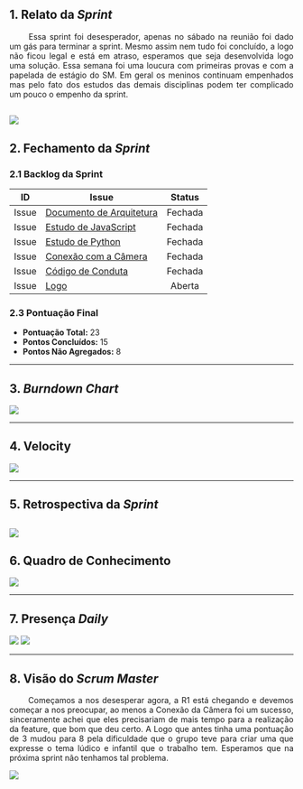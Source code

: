## 1. Relato da _Sprint_

<p align="justify">&emsp;&emsp; Essa sprint foi desesperador, apenas no sábado na reunião foi dado um gás para terminar a sprint. Mesmo assim nem tudo foi concluído, a logo não ficou legal e está em atraso, esperamos que seja desenvolvida logo uma solução. Essa semana foi uma loucura com primeiras provas e com a papelada de estágio do SM. Em geral os meninos continuam empenhados mas pelo fato dos estudos das demais disciplinas podem ter complicado um pouco o empenho da sprint.
</p>

![](https://media.giphy.com/media/FcTdv3xQKhCIE/giphy.gif)
------------

## 2. Fechamento da _Sprint_

### 2.1 Backlog da Sprint

| ID | Issue | Status |
|:--:| ------- | :----: |
| Issue | [Documento de Arquitetura](https://github.com/fga-eps-mds/2019.2-arbc/issues/5) | Fechada |
| Issue | [Estudo de JavaScript](https://github.com/fga-eps-mds/2019.2-arbc/issues/14) | Fechada |
| Issue | [Estudo de Python](https://github.com/fga-eps-mds/2019.2-arbc/issues/24)| Fechada |
| Issue | [Conexão com a Câmera](https://github.com/fga-eps-mds/2019.2-arbc/issues/21) | Fechada |
| Issue | [Código de Conduta](https://github.com/fga-eps-mds/2019.2-arbc/issues/33) | Fechada |
|Issue | [Logo](https://github.com/fga-eps-mds/2019.2-arbc/issues/16)| Aberta |

### 2.3 Pontuação Final

* __Pontuação Total:__ 23
* __Pontos Concluídos:__ 15
* __Pontos Não Agregados:__ 8

------------

## 3. _Burndown Chart_


![](https://i.ibb.co/Rch6my5/bd2.png)

------------

## 4. Velocity

![](https://i.ibb.co/ZT6dxnB/vel2.png)

------------

## 5. Retrospectiva da _Sprint_

![](https://i.ibb.co/JRSr2mL/res2.png)
------------

## 6. Quadro de Conhecimento

![](https://i.ibb.co/wwNrHhQ/conh2.png)

----
## 7. Presença _Daily_

![](https://i.ibb.co/jvW3KzQ/Captura-de-tela-de-2019-11-17-16-08-58.png)
![](https://i.ibb.co/dD4qWKG/Captura-de-tela-de-2019-11-17-16-08-01.png)

-------------

## 8. Visão do _Scrum Master_

<p align="justify">&emsp;&emsp; Começamos a nos desesperar agora, a R1 está chegando e devemos começar a nos preocupar, ao menos a Conexão da Câmera foi um sucesso, sinceramente achei que eles precisariam de mais tempo para a realização da feature, que bom que deu certo. A Logo que antes tinha uma pontuação de 3 mudou para 8 pela dificuldade que o grupo teve para criar uma que expresse o tema lúdico e infantil que o trabalho tem. Esperamos que na próxima sprint não tenhamos tal problema. </p>

![](https://media.giphy.com/media/oyFyFiXz0hrnG/giphy.gif)
